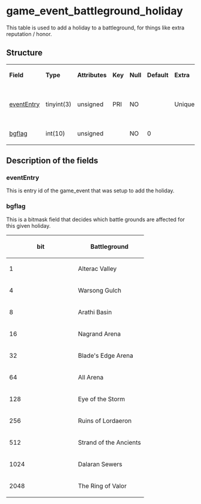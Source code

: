 # game\_event\_battleground\_holiday

This table is used to add a holiday to a battleground, for things like extra reputation / honor.

## Structure

<table>
<colgroup>
<col width="12%" />
<col width="12%" />
<col width="12%" />
<col width="12%" />
<col width="12%" />
<col width="12%" />
<col width="12%" />
<col width="12%" />
</colgroup>
<tbody>
<tr>
<td><p><strong>Field</strong></p></td>
<td><p><strong>Type</strong></p></td>
<td><p><strong>Attributes</strong></p></td>
<td><p><strong>Key</strong></p></td>
<td><p><strong>Null</strong></p></td>
<td><p><strong>Default</strong></p></td>
<td><p><strong>Extra</strong></p></td>
<td><p><strong>Comment</strong></p></td>
</tr>
<tr>
<td><p><a href="#evententry">eventEntry</a></p></td>
<td><p>tinyint(3)</p></td>
<td><p>unsigned</p></td>
<td><p>PRI</p></td>
<td><p>NO</p></td>
<td><p> </p></td>
<td><p>Unique</p></td>
<td><p>Entry of the game event</p></td>
</tr>
<tr>
<td><p><a href="#bgflag">bgflag</a></p></td>
<td><p>int(10)</p></td>
<td><p>unsigned</p></td>
<td><p> </p></td>
<td><p>NO</p></td>
<td><p>0</p></td>
<td><p> </p></td>
<td><p> </p></td>
</tr>
</tbody>
</table>

## Description of the fields

### eventEntry

This is entry id of the game\_event that was setup to add the holiday.

### bgflag

This is a bitmask field that decides which battle grounds are affected for this given holiday.

<table>
<colgroup>
<col width="50%" />
<col width="50%" />
</colgroup>
<thead>
<tr class="header">
<th><p>bit</p></th>
<th><p>Battleground</p></th>
</tr>
</thead>
<tbody>
<tr>
<td><p>1</p></td>
<td><p>Alterac Valley</p></td>
</tr>
<tr>
<td><p>4</p></td>
<td><p>Warsong Gulch</p></td>
</tr>
<tr>
<td><p>8</p></td>
<td><p>Arathi Basin</p></td>
</tr>
<tr>
<td><p>16</p></td>
<td><p>Nagrand Arena</p></td>
</tr>
<tr>
<td><p>32</p></td>
<td><p>Blade's Edge Arena</p></td>
</tr>
<tr>
<td><p>64</p></td>
<td><p>All Arena</p></td>
</tr>
<tr>
<td><p>128</p></td>
<td><p>Eye of the Storm</p></td>
</tr>
<tr>
<td><p>256</p></td>
<td><p>Ruins of Lordaeron</p></td>
</tr>
<tr>
<td><p>512</p></td>
<td><p>Strand of the Ancients</p></td>
</tr>
<tr>
<td><p>1024</p></td>
<td><p>Dalaran Sewers</p></td>
</tr>
<tr>
<td><p>2048</p></td>
<td><p>The Ring of Valor</p></td>
</tr>
</tbody>
</table>


